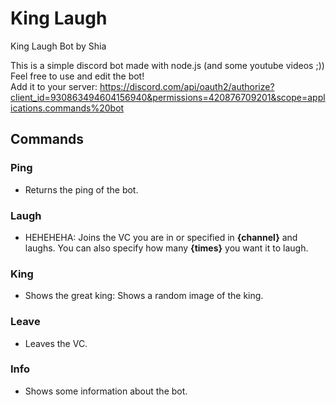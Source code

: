 # King Laugh
King Laugh Bot by Shia

This is a simple discord bot made with node.js (and some youtube videos ;)) <br>
Feel free to use and edit the bot! <br>
Add it to your server: https://discord.com/api/oauth2/authorize?client_id=930863494604156940&permissions=420876709201&scope=applications.commands%20bot

## Commands

### Ping
- Returns the ping of the bot.

### Laugh
- HEHEHEHA: Joins the VC you are in or specified in __{channel}__ and laughs. You can also specify how many __{times}__ you want it to laugh.

### King
- Shows the great king: Shows a random image of the king.

### Leave
- Leaves the VC.

### Info
- Shows some information about the bot.




